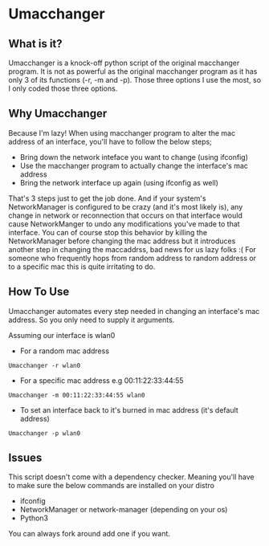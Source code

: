 # Umacchanger

## What is it?
  Umacchanger is a knock-off python script of the original macchanger program. It is not as powerful as the original macchanger program as it has only 3 of its functions (-r, -m and -p). Those three options I use the most, so I only coded those three options. 
  
  
## Why Umacchanger
  Because I'm lazy! When using macchanger program to alter the mac address of an interface, you'll have to follow the below steps;
  - Bring down the network inteface you want to change (using ifconfig) 
  - Use the macchanger program to actually change the interface's mac address 
  - Bring the network interface up again (using ifconfig as well)

  That's 3 steps just to get the job done. And if your system's NetworkManager is configured to be crazy (and it's most likely is), any change in network or reconnection that occurs on that interface would cause NetworkManger to undo any modifications you've made to that interface. You can of course stop this behavior by killing the NetworkManager before changing the mac address but it introduces another step in changing the maccaddrss, bad news for us lazy folks :( For someone who frequently hops from random address to random address or to a specific mac this is quite irritating to do.
  
 
 ## How To Use
 Umacchanger automates every step needed in changing an interface's mac address. So you only need to supply it arguments.
 
 Assuming our interface is wlan0
 - For a random mac address 
  ```
  Umacchanger -r wlan0 
  ```
  
 - For a specific mac address e.g 00:11:22:33:44:55
 ```
 Umacchanger -m 00:11:22:33:44:55 wlan0
 ```
 
 - To set an interface back to it's burned in mac address (it's default address)
 ```
 Umacchanger -p wlan0
 ```
 
 
 ## Issues
 This script doesn't come with a dependency checker. Meaning you'll have to make sure the below commands are installed on your distro
 - ifconfig
 - NetworkManager or network-manager (depending on your os)
 - Python3
 
 You can always fork around add one if you want.
